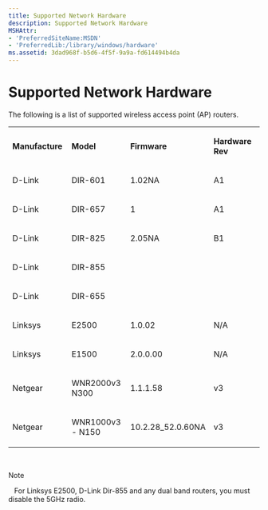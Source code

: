 ```yaml
---
title: Supported Network Hardware
description: Supported Network Hardware
MSHAttr:
- 'PreferredSiteName:MSDN'
- 'PreferredLib:/library/windows/hardware'
ms.assetid: 3dad968f-b5d6-4f5f-9a9a-fd614494b4da
---
```


# Supported Network Hardware


The following is a list of supported wireless access point (AP) routers.

<table>
<colgroup>
<col width="25%" />
<col width="25%" />
<col width="25%" />
<col width="25%" />
</colgroup>
<tbody>
<tr class="odd">
<td><p><strong>Manufacture</strong></p></td>
<td><p><strong>Model</strong></p></td>
<td><p><strong>Firmware</strong></p></td>
<td><p><strong>Hardware Rev</strong></p></td>
</tr>
<tr class="even">
<td><p>D-Link</p></td>
<td><p>DIR-601</p></td>
<td><p>1.02NA</p></td>
<td><p>A1</p></td>
</tr>
<tr class="odd">
<td><p>D-Link</p></td>
<td><p>DIR-657</p></td>
<td><p>1</p></td>
<td><p>A1</p></td>
</tr>
<tr class="even">
<td><p>D-Link</p></td>
<td><p>DIR-825</p></td>
<td><p>2.05NA</p></td>
<td><p>B1</p></td>
</tr>
<tr class="odd">
<td><p>D-Link</p></td>
<td><p>DIR-855</p></td>
<td><p></p></td>
<td><p></p></td>
</tr>
<tr class="even">
<td><p>D-Link</p></td>
<td><p>DIR-655</p></td>
<td><p></p></td>
<td><p></p></td>
</tr>
<tr class="odd">
<td><p>Linksys</p></td>
<td><p>E2500</p></td>
<td><p>1.0.02</p></td>
<td><p>N/A</p></td>
</tr>
<tr class="even">
<td><p>Linksys</p></td>
<td><p>E1500</p></td>
<td><p>2.0.0.00</p></td>
<td><p>N/A</p></td>
</tr>
<tr class="odd">
<td><p>Netgear</p></td>
<td><p>WNR2000v3 N300</p></td>
<td><p>1.1.1.58</p></td>
<td><p>v3</p></td>
</tr>
<tr class="even">
<td><p>Netgear</p></td>
<td><p>WNR1000v3 - N150</p></td>
<td><p>10.2.28_52.0.60NA</p></td>
<td><p>v3</p></td>
</tr>
</tbody>
</table>

 

>[!NOTE]
>  
For Linksys E2500, D-Link Dir-855 and any dual band routers, you must disable the 5GHz radio.

 

 

 






